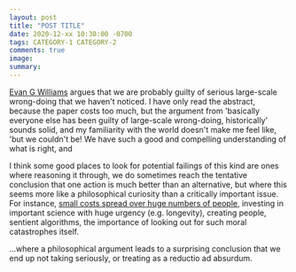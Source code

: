 ```yaml
---
layout: post
title: "POST TITLE"
date: 2020-12-xx 10:30:00 -0700
tags: CATEGORY-1 CATEGORY-2
comments: true
image:
summary:
---
```

[Evan G Williams](https://link.springer.com/article/10.1007/s10677-015-9567-7) argues that we are probably guilty of serious large-scale wrong-doing that we haven't noticed. I have only read the abstract, because the paper costs too much, but the argument from 'basically everyone else has been guilty of large-scale wrong-doing, historically' sounds solid, and my familiarity with the world doesn't make me feel like, 'but we couldn't be! We have such a good and compelling understanding of what is right, and

I think some good places to look for potential failings of this kind are ones where reasoning it through, we do sometimes reach the tentative conclusion that one action is much better than an alternative, but where this seems more like a philosophical curiosity than a critically important issue. For instance, [small costs spread over huge numbers of people](https://worldspiritsockpuppet.com/), investing in important science with huge urgency (e.g. longevity), creating people, sentient algorithms, the importance of looking out for such moral catastrophes itself.

...where a philosophical argument leads to a surprising conclusion that we end up not taking seriously, or treating as a reductio ad absurdum.
